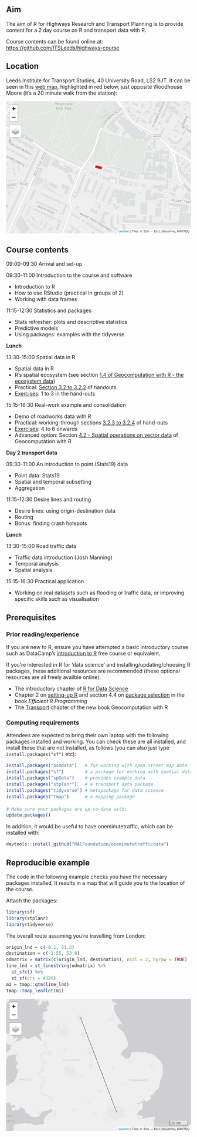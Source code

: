 
<!-- README.md is generated from README.Rmd. Please edit that file -->

## Aim

The aim of R for Highways Research and Transport Planning is to provide
content for a 2 day course on R and transport data with R.

Course contents can be found online at:
<https://github.com/ITSLeeds/highways-course>

## Location

Leeds Institute for Transport Studies, 40 University Road, LS2 9JT. It
can be seen in this [web
map](https://www.openstreetmap.org/way/84749920), highlighted in red
below, just opposite Woodhouse Moore (it’s a 20 minute walk from the
station):

![](README_files/figure-gfm/unnamed-chunk-2-1.png)<!-- -->

## Course contents

09:00-09:30 Arrival and set-up

09:30-11:00 Introduction to the course and software

  - Introduction to R
  - How to use RStudio (practical in groups of 2)
  - Working with data frames

11:15-12:30 Statistics and packages

<!-- And example from the PCT -->

  - Stats refresher: plots and descriptive statistics
  - Predictive models
  - Using packages: examples with the tidyverse

**Lunch**

13:30-15:00 Spatial data in R

  - Spatial data in R
  - R’s spatial ecosystem (see section [1.4 of Geocomputation with R -
    the ecosystem
    data](https://geocompr.robinlovelace.net/intro.html#rs-spatial-ecosystem))
  - Practical: [Section 3.2
    to 3.2.2](https://geocompr.robinlovelace.net/attr.html#vector-attribute-manipulation)
    of
    handouts
  - [Exercises](https://geocompr.robinlovelace.net/attr.html#exercises-1):
    1 to 3 in the hand-outs

15:15-16:30 Real-work example and consolidation

  - Demo of roadworks data with R
  - Practical: working-through sections [3.2.3
    to 3.2.4](https://geocompr.robinlovelace.net/attr.html#vector-attribute-joining)
    of
    hand-outs
  - [Exercises](https://geocompr.robinlovelace.net/attr.html#exercises-1):
    4 to 6 onwards
  - Advanced option: Section [4.2 - Spatial operations on vector
    data](https://geocompr.robinlovelace.net/spatial-operations.html#spatial-vec)
    of Geocomputation with R
    <!-- - Advanced option: Section [2.2](https://geocompr.robinlovelace.net/spatial-class.html#vector-data) of Geocomputation with R -->

**Day 2 transport data**

09:30-11:00 An introduction to point (Stats19) data

  - Point data: Stats19
  - Spatial and temporal subsetting
  - Aggregation

11:15-12:30 Desire lines and routing

  - Desire lines: using origin-destination data
  - Routing
  - Bonus: finding crash hotspots

**Lunch**

13:30-15:00 Road traffic data

  - Traffic data introduction (Josh Manning)
  - Temporal analysis
  - Spatial analysis

15:15-16:30 Practical application

  - Working on real datasets such as flooding or traffic data, or
    improving specific skills such as visualisation

## Prerequisites

### Prior reading/experience

If you are new to R, ensure you have attempted a basic introductory
course such as DataCamp’s [introduction to
R](https://www.datacamp.com/courses/free-introduction-to-r) free course
or equivalent.

If you’re interested in R for ‘data science’ and
installing/updating/choosing R packages, these additional resources are
recommended (these optional resources are all freely availble online):

  - The introductory chapter of [R for Data
    Science](https://r4ds.had.co.nz/introduction.html)
  - Chapter 2 on [setting-up
    R](https://csgillespie.github.io/efficientR/set-up.html) and section
    4.4 on [package
    selection](https://csgillespie.github.io/efficientR/workflow.html#package-selection)
    in the book *Efficient R Programming*
  - The [Transport](https://geocompr.robinlovelace.net/transport.html)
    chapter of the new book Geocomputation with
R

<!-- (MIDAS Gold) -->

<!-- ## Optional extras (to discuss) -->

<!-- - Roadworks data (HTDD/Scottish/Leeds data - HE have data?) -->

<!-- - Stats19 -->

<!-- - Routing engines -->

<!-- - Air pollution -->

<!-- - Traffic data (other) -->

<!-- ## To discuss/confirm -->

<!-- - 10 ppl HE + 8 RAC  -->

<!-- - Managed work laptops - install pre-requisites - pre-reqs document. -->

<!-- - Demonstrators (ask Josh - possible fee, ask Maxine should be fine) -->

<!-- - Ivo Helper -->

<!-- - Location: look into it - plus refreshments -->

<!--   - None HE Leeds -->

<!--   - Maybe HE Birmingham -->

<!--   - Maybe RAC -->

<!-- - Timing: mid November or w/c 10th Dec -->

### Computing requirements

Attendees are expected to bring their own laptop with the following
packages installed and working. You can check these are all installed,
and install those that are not installed, as follows (you can also just
type `install.packages("sf")` etc):

``` r
install.packages("osmdata")   # for working with open street map data
install.packages("sf")        # a package for working with spatial data
install.packages("spData")    # provides example data
install.packages("stplanr")   # a transport data package
install.packages("tidyverse") # metapackage for data science
install.packages("tmap")      # a mapping package

# Make sure your packages are up-to-date with:
update.packages()
```

In addition, it would be useful to have oneminutetraffic, which can be
installed with:

``` r
devtools::install_github("RACFoundation/oneminutetrafficdata")
```

## Reproducible example

The code in the following example checks you have the necessary packages
installed. It results in a map that will guide you to the location of
the course.

Attach the packages:

``` r
library(sf)
library(stplanr)
library(tidyverse)
```

The overall route assuming you’re travelling from London:

``` r
origin_lnd = c(-0.1, 51.5)
destination = c(-1.55, 53.8)
odmatrix = matrix(c(origin_lnd, destination), ncol = 2, byrow = TRUE)
line_lnd = st_linestring(odmatrix) %>% 
  st_sfc() %>% 
  st_sf(crs = 4326)
m1 = tmap::qtm(line_lnd)
tmap::tmap_leaflet(m1)
```

![](README_files/figure-gfm/unnamed-chunk-5-1.png)<!-- -->

<!-- Note: you can test all of these things work by running the following command: -->

<!-- ```{r, eval=FALSE} -->

<!-- source("https://raw.githubusercontent.com/ITSLeeds/highways-course/master/README.R") -->

<!-- ``` -->

<!-- Bonus: find the route from Leeds rail station  -->

<!-- (see the code in `README.R` on the course website at https://github.com/ITSLeeds/highways-course ) -->
